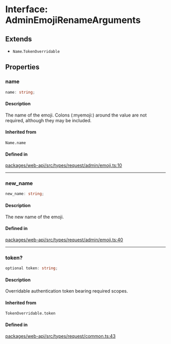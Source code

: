 # Interface: AdminEmojiRenameArguments

## Extends

- `Name`.`TokenOverridable`

## Properties

### name

```ts
name: string;
```

#### Description

The name of the emoji. Colons (:myemoji:) around the value are not required,
although they may be included.

#### Inherited from

`Name.name`

#### Defined in

[packages/web-api/src/types/request/admin/emoji.ts:10](https://github.com/slackapi/node-slack-sdk/blob/main/packages/web-api/src/types/request/admin/emoji.ts#L10)

***

### new\_name

```ts
new_name: string;
```

#### Description

The new name of the emoji.

#### Defined in

[packages/web-api/src/types/request/admin/emoji.ts:40](https://github.com/slackapi/node-slack-sdk/blob/main/packages/web-api/src/types/request/admin/emoji.ts#L40)

***

### token?

```ts
optional token: string;
```

#### Description

Overridable authentication token bearing required scopes.

#### Inherited from

`TokenOverridable.token`

#### Defined in

[packages/web-api/src/types/request/common.ts:43](https://github.com/slackapi/node-slack-sdk/blob/main/packages/web-api/src/types/request/common.ts#L43)
